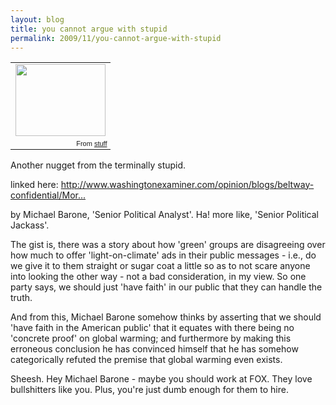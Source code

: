 ```yaml
---
layout: blog
title: you cannot argue with stupid
permalink: 2009/11/you-cannot-argue-with-stupid
---
```


<table style="width:auto;"><tr><td><a href="https://picasaweb.google.com/lh/photo/jH9HHhq5mfqyWyzwTWN_4Q?feat=embedwebsite"><img src="https://lh3.googleusercontent.com/_aJ4urxfgN9A/TXXSy0zSBaI/AAAAAAAAIk4/SfSx6CxxsmE/s144/stupid.jpg" height="115" width="144" /></a></td></tr><tr><td style="font-family:arial,sans-serif; font-size:11px; text-align:right">From <a href="https://picasaweb.google.com/krister.axel/Stuff?feat=embedwebsite">stuff</a></td></tr></table>
<p>Another nugget from the terminally stupid.</p>
<p>linked here: <a href="http://www.washingtonexaminer.com/opinion/blogs/beltway-confidential/More-evidence-that-global-warming-alarmism-is-a-religious-cult-69512322.html" title="http://www.washingtonexaminer.com/opinion/blogs/beltway-confidential/More-evidence-that-global-warming-alarmism-is-a-religious-cult-69512322.html">http://www.washingtonexaminer.com/opinion/blogs/beltway-confidential/Mor...</a></p>
<p>by Michael Barone, 'Senior Political Analyst'. Ha! more like, 'Senior Political Jackass'.</p>
<p>The gist is, there was a story about how 'green' groups are disagreeing over how much to offer 'light-on-climate' ads in their public messages - i.e., do we give it to them straight or sugar coat a little so as to not scare anyone into looking the other way - not a bad consideration, in my view. So one party says, we should just 'have faith' in our public that they can handle the truth.</p>
<p>And from this, Michael Barone somehow thinks by asserting that we should 'have faith in the American public' that it equates with there being no 'concrete proof' on global warming; and furthermore by making this erroneous conclusion he has convinced himself that he has somehow categorically refuted the premise that global warming even exists.</p>
<p>Sheesh. Hey Michael Barone - maybe you should work at FOX. They love bullshitters like you. Plus, you're just dumb enough for them to hire. </p>
